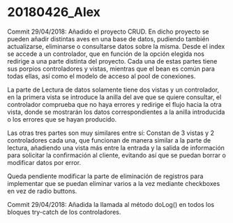 # 20180426_Alex

Commit 29/04/2018: Añadido el proyecto CRUD. En dicho proyecto se pueden añadir distintas aves en una base de datos, pudiendo también actualizarse, eliminarse o consultarse datos sobre la misma. Desde el index se accede a un controlador, que en función de la opción elegida nos redirige a una parte distinta del proyecto. Cada una de estas partes tiene sus porpios controladores y vistas, mientras que el bean es común para todas ellas, así como el modelo de acceso al pool de conexiones. 

La parte de Lectura de datos solamente tiene dos vistas y un controlador, en la primera vista se introduce la anilla del ave que se quiere consultar, el controlador comprueba que no haya errores y redirige el flujo hacia la otra vista, donde se mostrarán los datos correspondientes a la anilla introducida o los errores que se hayan producido.

Las otras tres partes son muy similares entre sí: Constan de 3 vistas y 2 controladores cada una, que funcionan de manera similar a la parte de lectura, añadiendo una vista más entre la entrada y la salida de información para solicitar la confirmación al cliente, evitando así que se puedan borrar o modificar datos por error.

Queda pendiente modificar la parte de eliminación de registros para implementar que se puedan eliminar varios a la vez mediante checkboxes en vez de radio buttons.


Commit 29/04/2018: Añadida la llamada al método doLog() en todos los bloques try-catch de los controladores.